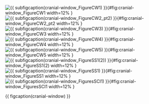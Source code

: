 <!-- MDFIGINCLUDE(cranial-window) -->
<div id="fig:cranial-window">

![{{ subfigcaption(cranial-window_FigureCW1) }}](img/cranial-window/FigureCW1.png){#fig:cranial-window_FigureCW1 width=12% }
![{{ subfigcaption(cranial-window_FigureCW2_pt2) }}](img/cranial-window/FigureCW2_pt2.png){#fig:cranial-window_FigureCW2_pt2 width=12% }
![{{ subfigcaption(cranial-window_FigureCW3) }}](img/cranial-window/FigureCW3.png){#fig:cranial-window_FigureCW3 width=12% }
![{{ subfigcaption(cranial-window_FigureCW4) }}](img/cranial-window/FigureCW4.png){#fig:cranial-window_FigureCW4 width=12% }
![{{ subfigcaption(cranial-window_FigureCW5) }}](img/cranial-window/FigureCW5.png){#fig:cranial-window_FigureCW5 width=12% }
![{{ subfigcaption(cranial-window_FigureSS1(2)) }}](img/cranial-window/FigureSS1(2).png){#fig:cranial-window_FigureSS1(2) width=12% }
![{{ subfigcaption(cranial-window_FigureSS1) }}](img/cranial-window/FigureSS1.png){#fig:cranial-window_FigureSS1 width=12% }
![{{ subfigcaption(cranial-window_FiguresSCI1) }}](img/cranial-window/FiguresSCI1.png){#fig:cranial-window_FiguresSCI1 width=12% }

{{ figcaption(cranial-window) }}
</div>
<!-- /MDFIGINCLUDE(cranial-window) -->
